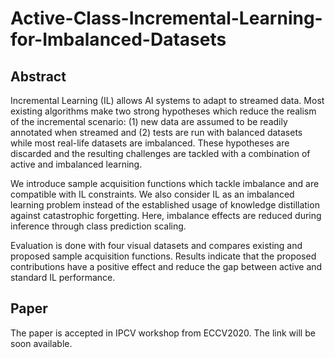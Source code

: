 # Active-Class-Incremental-Learning-for-Imbalanced-Datasets
## Abstract
Incremental Learning (IL) allows AI systems to adapt to streamed data.
Most existing algorithms make two strong hypotheses which reduce the realism of the incremental scenario: (1) new data are assumed to be readily annotated when streamed and (2) tests are run with balanced datasets while most real-life datasets are imbalanced.
These hypotheses are discarded and the resulting challenges are tackled with a combination of active and imbalanced learning.

We introduce sample acquisition functions which tackle imbalance and are compatible with IL constraints.
We also consider IL as an imbalanced learning problem instead of the established usage of knowledge distillation against catastrophic forgetting.
Here, imbalance effects are reduced during inference through class prediction scaling.

Evaluation is done with four visual datasets and compares existing and proposed sample acquisition functions.
Results indicate that the proposed contributions have a positive effect and reduce the gap between active and standard IL performance.


## Paper
The paper is accepted in IPCV workshop from ECCV2020. The link will be soon available.
